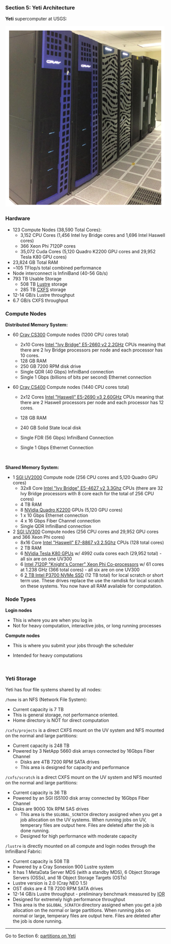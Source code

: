 ### Section 5: Yeti Architecture 

**Yeti** supercomputer at USGS:

![Yeti](./img/Yeti.png)

### Hardware

- 123 Compute Nodes (38,590 Total Cores):
  - 3,152 CPU Cores (1,456 Intel Ivy Bridge cores and 1,696 Intel Haswell cores)
  - 366 Xeon Phi 7120P cores
  - 35,072 Cuda Cores (5,120 Quadro K2200 GPU cores and 29,952 Tesla K80 GPU cores)
- 23,824 GB Total RAM
- ~105 TFlop/s total combined performance 
- Node interconnect is InfiniBand (40-56 Gb/s)
- 793 TB Usable Storage
  - 508 TB [Lustre](http://lustre.org/about/) storage
  - 285 TB [CXFS](https://www.sgi.com/pdfs/4447.pdf) storage
- 12-14 GB/s Lustre throughput 
- 6.7 GB/s CXFS throughput 



### Compute Nodes

**Distributed Memory System:**

- 60 [Cray CS300](http://www.cray.com/Assets/PDF/products/cs/CrayCS300-ACBrochure.pdf) Compute nodes (1200 CPU cores total)

  - 2x10 Cores [Intel "Ivy Bridge" E5-2660 v2 2.2GHz](http://ark.intel.com/products/75272/Intel-Xeon-Processor-E5-2660-v2-25M-Cache-2_20-GHz) CPUs meaning that there are 2 Ivy Bridge processors per node and each processor has 10 cores.
  - 128 GB RAM
  - 250 GB 7200 RPM disk drive
  - Single QDR (40 Gbps) InfiniBand connection
  - Single 1 Gbps (billions of bits per second) Ethernet connection

- 60 [Cray CS400](http://www.cray.com/sites/default/files/resources/CrayCS400-ACBrochure.pdf) Compute nodes (1440 CPU cores total)

  - 2x12 Cores [Intel "Haswell" E5-2690 v3 2.60GHz](http://ark.intel.com/products/81713/Intel-Xeon-Processor-E5-2690-v3-30M-Cache-2_60-GHz) CPUs meaning that there are 2 Haswell processors per node and each processor has 12 cores.

  - 128 GB RAM

  - 240 GB Solid State local disk

  - Single FDR (56 Gbps) InfiniBand Connection

  - Single 1 Gbps Ethernet Connection

    ​

**Shared Memory System:**

- 1 [SGI UV2000](https://www.sgi.com/pdfs/4552.pdf) Compute node (256 CPU cores and 5,120 Quadro GPU cores)
  - 32x8 Core [Intel "Ivy Bridge" E5-4627 v2 3.3Ghz](http://ark.intel.com/products/75287/Intel-Xeon-Processor-E5-4627-v2-16M-Cache-3_30-GHz) CPUs (there are 32 Ivy Bridge processors with 8 core each for the total of 256 CPU cores)
  - 4 TB RAM
  - 8 [NVidia Quadro K2200](http://images.nvidia.com/content/pdf/quadro/data-sheets/75509_DS_NV_Quadro_K2200_US_NV_HR.pdf) GPUs (5,120 GPU cores)
  - 1 x 10 Gbps Ethernet connection
  - 4 x 16 Gbps Fiber Channel connection
  - Single QDR InfiniBand connection
- 2 [SGI UV300](https://www.sgi.com/pdfs/4551.pdf) Compute nodes (256 CPU cores and 29,952 GPU cores and 366 Xeon Phi cores)
  - 8x16 Core [Intel "Haswell" E7-8867 v3 2.5Ghz](http://ark.intel.com/products/84681/Intel-Xeon-Processor-E7-8867-v3-45M-Cache-2_50-GHz) CPUs (128 total cores)
  - 2 TB RAM
  - 6 [NVidia Tesla K80 GPUs](http://www.nvidia.com/object/tesla-k80.html) w/ 4992 cuda cores each (29,952 total) - all six are on one UV300
  - 6 [Intel 7120P "Knight's Corner" Xeon Phi Co-processors](http://ark.intel.com/products/75799/Intel-Xeon-Phi-Coprocessor-7120P-16GB-1_238-GHz-61-core) w/ 61 cores at 1.238 GHz (366 total cores) - all six are on one UV300
  - 6 [2 TB Intel P3700 NVMe SSD](http://www.intel.com/content/www/us/en/solid-state-drives/solid-state-drives-dc-p3700-series.html) (12 TB total) for local scratch or short term use. These drives replace the use the ramdisk for local scratch on these systems. You now have all RAM available for computation.




### Node Types

**Login nodes**

- This is where you are when you log in
- Not for heavy computation, interactive jobs, or long running processes

**Compute nodes**

- This is where you submit your jobs through the scheduler

- Intended for heavy computations

  ​

### Yeti Storage

Yeti has four file systems shared by all nodes:

`/home` is an NFS (Network File System):

- Current capacity is 7 TB
- This is general storage, not performance oriented.
- Home directory is NOT for direct computation

`/cxfs/projects` is a direct CXFS mount on the UV system and NFS mounted on the normal and large partitions:

- Current capacity is 248 TB
- Powered by 3 NetApp 5660 disk arrays connected by 16Gbps Fiber Channel
  - Disks are 4TB 7200 RPM SATA drives
  - This area is designed for capacity and performance

`/cxfs/scratch` is a direct CXFS mount on the UV system and NFS mounted on the normal and large partitions:

- Current capacity is 36 TB
- Powered by an SGI IS5100 disk array connected by 16Gbps Fiber Channel
- Disks are 900G 10k RPM SAS drives
  - This area is the `$GLOBAL_SCRATCH` directory assigned when you get a job allocation on the UV systems. When running jobs on UV, temperary files are output here. Files are deleted after the job is done running.
  - Designed for high performance with moderate capacity

`/lustre` is directly mounted on all compute and login nodes through the InfiniBand Fabric:

- Current capacity is 508 TB
- Powered by a Cray Sonexion 900 Lustre system
- It has 1 MetaData Server MDS (with a standby MDS), 6 Object Storage Servers (OSSs), and 18 Object Storage Targets (OSTs)
- Lustre version is 2.0 (Cray NEO 1.5)
- OST disks are 4 TB 7200 RPM SATA drives
- 12-14 GB/s Lustre throughput - preliminary benchmark measured by [IOR](https://www.nersc.gov/users/computational-systems/cori/nersc-8-procurement/trinity-nersc-8-rfp/nersc-8-trinity-benchmarks/ior/)
- Designed for extremely high performance throughput
- This area is the `$GLOBAL_SCRATCH` directory assigned when you get a job allocation on the normal or large partitions. When running jobs on normal or large, temperary files are output here. Files are deleted after the job is done running.

------

Go to Section 6: [partitions on Yeti](partitions.md)